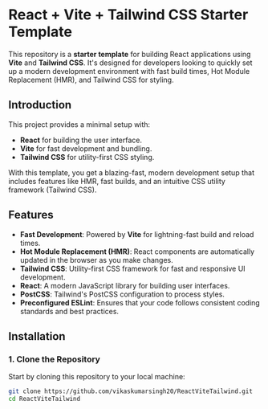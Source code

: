 # React + Vite + Tailwind CSS Starter Template

This repository is a **starter template** for building React applications using **Vite** and **Tailwind CSS**. It's designed for developers looking to quickly set up a modern development environment with fast build times, Hot Module Replacement (HMR), and Tailwind CSS for styling.

## Introduction

This project provides a minimal setup with:
- **React** for building the user interface.
- **Vite** for fast development and bundling.
- **Tailwind CSS** for utility-first CSS styling.

With this template, you get a blazing-fast, modern development setup that includes features like HMR, fast builds, and an intuitive CSS utility framework (Tailwind CSS).

## Features

- **Fast Development**: Powered by **Vite** for lightning-fast build and reload times.
- **Hot Module Replacement (HMR)**: React components are automatically updated in the browser as you make changes.
- **Tailwind CSS**: Utility-first CSS framework for fast and responsive UI development.
- **React**: A modern JavaScript library for building user interfaces.
- **PostCSS**: Tailwind's PostCSS configuration to process styles.
- **Preconfigured ESLint**: Ensures that your code follows consistent coding standards and best practices.

## Installation

### 1. Clone the Repository

Start by cloning this repository to your local machine:

```bash
git clone https://github.com/vikaskumarsingh20/ReactViteTailwind.git
cd ReactViteTailwind
